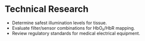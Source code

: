 # Technical Research

- Determine safest illumination levels for tissue.
- Evaluate filter/sensor combinations for HbO₂/HbR mapping.
- Review regulatory standards for medical electrical equipment.

